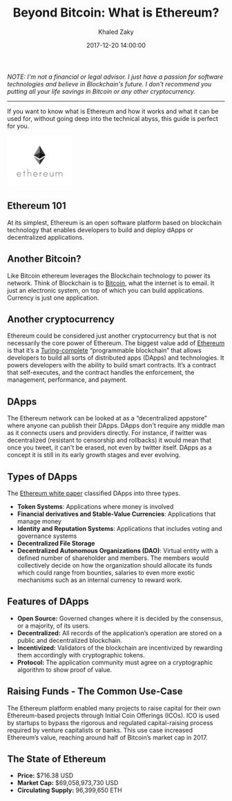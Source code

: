 ﻿---
layout:     blogpost
title:      "Beyond Bitcoin: What is Ethereum?"
date:       2017-12-20 14:00:00
author:     "Khaled Zaky"
categories: blockchain
---

*NOTE: I'm not a financial or legal advisor. I just have a passion for software technologies and believe in Blockchain's future. I don't recommend you putting all your life savings in Bitcoin or any other cryptocurrency.*

---
If you want to know what is Ethereum and how it works and what it can be used for, without going deep into the technical abyss, this guide is perfect for you.

![Ethereum](/postimages/ethereum.png "Ethereum")

## Ethereum 101
At its simplest, Ethereum is an open software platform based on blockchain technology that enables developers to build and deploy dApps or decentralized applications.

## Another Bitcoin?
Like Bitcoin ethereum leverages the Blockchain technology to power its network. Think of Blockchain is to [Bitcoin](http://khaledzaky.com/blockchain/2017/12/10/What-is-Bitcoin/), what the internet is to email. It just an electronic system, on top of which you can build applications. Currency is just one application.

## Another cryptocurrency
Ethereum could be considered just another cryptocurrency but that is not necessarily the core power of Ethereum. The biggest value add of [Ethereum](https://www.ethereum.org/) is that it’s a [Turing-complete](https://en.wikipedia.org/wiki/Turing_completeness) “programmable blockchain” that allows developers to build all sorts of distributed apps (DApps) and technologies. It powers developers with the ability to build smart contracts. It’s a contract that self-executes, and the contract handles the enforcement, the management, performance, and payment.

## DApps
The Ethereum network can be looked at as a “decentralized appstore” where anyone can publish their DApps. DApps don't require any middle man as it connects users and providers directly. For instance, if twitter was decentralized (resistant to censorship and rollbacks) it would mean that once you tweet, it can't be erased, not even by twitter itself. DApps as a concept it is still in its early growth stages and ever evolving.

## Types of DApps
The [Ethereum white paper](https://github.com/ethereum/wiki/wiki/White-Paper#applications) classified DApps into three types.
* __Token Systems__: Applications where money is involved
* __Financial derivatives and Stable-Value Currencies__: Applications that manage money
* __Identity and Reputation Systems__: Applications that includes voting and governance systems
* __Decentralized File Storage__
* __Decentralized Autonomous Organizations (DAO)__: Virtual entity with a defined number of shareholder and members. The members would collectively decide on how the organization should allocate its funds which could range from bounties, salaries to even more exotic mechanisms such as an internal currency to reward work.

## Features of DApps
* __Open Source:__ Governed changes where it is decided by the consensus, or a majority, of its users.
* __Decentralized:__ All records of the application’s operation are stored on a public and decentralized blockchain.
* __Incentivized:__ Validators of the blockchain are incentivized by rewarding them accordingly with cryptographic tokens.
* __Protocol:__ The application community must agree on a cryptographic algorithm to show proof of value.

## Raising Funds - The Common Use-Case
The Ethereum platform enabled many projects to raise capital for their own Ethereum-based projects through Initial Coin Offerings (ICOs). ICO is used by startups to bypass the rigorous and regulated capital-raising process required by venture capitalists or banks. This use case increased Ethereum’s value, reaching around half of Bitcoin’s market cap in 2017.

## The State of Ethereum
* __Price:__ $716.38 USD 
* __Market Cap:__ $69,058,973,730 USD
* __Circulating Supply:__ 96,399,650 ETH 
